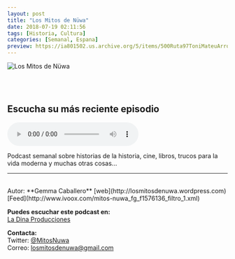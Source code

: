 ```yaml
---
layout: post
title: "Los Mitos de Nüwa"
date: 2018-07-19 02:11:56
tags: [Historia, Cultura]
categories: [Semanal, Espana]
preview: https://ia801502.us.archive.org/5/items/500Ruta97ToniMateuArrom/300-LosMitos.jpeg
---
```


![Los Mitos de Nüwa](https://ia801502.us.archive.org/5/items/500Ruta97ToniMateuArrom/500-LosMitos.jpeg)

<br/>
<br/>

## Escucha su más reciente episodio

<!--reproductor-feed=http://www.ivoox.com/mitos-nuwa_fg_f1576136_filtro_1.xml-->
<!--reproductor-start-->
<audio id="audio" preload="auto" controls="" src="http://www.ivoox.com/biografias-atormentadas_mf_27291275_feed_1.mp3"></audio>
<!--reproductor-end-->

Podcast semanal sobre historias de la historia, cine, libros, trucos para la vida moderna y muchas otras cosas...

_ _ _

<br>
Autor: **Gemma Caballero**  
[web](http://losmitosdenuwa.wordpress.com)  
[Feed](http://www.ivoox.com/mitos-nuwa_fg_f1576136_filtro_1.xml)  


**Puedes escuchar este podcast en:**  
[La Dina Producciones](https://www.ivoox.com/escuchar-dina-producciones_nq_444356_1.html)  


**Contacta:**  
Twitter: [@MitosNuwa](https://twitter.com/MitosNuwa)  
Correo: [losmitosdenuwa@gmail.com](mailto:losmitosdenuwa@gmail.com)  
